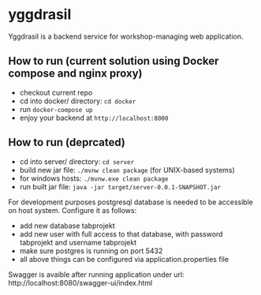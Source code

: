 # yggdrasil
Yggdrasil is a backend service for workshop-managing web application.

## How to run (current solution using Docker compose and nginx proxy)

 - checkout current repo
 - cd into docker/ directory: ```cd docker```
 - run ```docker-compose up``` 
 - enjoy your backend at ```http://localhost:8000```

## How to run (deprcated)

 - cd into server/ directory: ```cd server```
 - build new jar file: ```./mvnw clean package``` (for UNIX-based systems)
 - for windows hosts: ```./mvnw.exe clean package```
 - run built jar file: ```java -jar target/server-0.0.1-SNAPSHOT.jar```

For development purposes postgresql database is needed to be accessible on host system. Configure it as follows:

 - add new database tabprojekt
 - add new user with full access to that database, with password tabprojekt and username tabprojekt
 - make sure postgres is running on port 5432
 - all above things can be configured via application.properties file 

Swagger is avaible after running application under url: http://localhost:8080/swagger-ui/index.html
